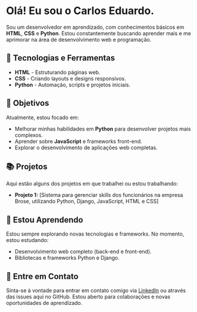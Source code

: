 # Olá! Eu sou o Carlos Eduardo.

Sou um desenvolvedor em aprendizado, com conhecimentos básicos em **HTML**, **CSS** e **Python**. Estou constantemente buscando aprender mais e me aprimorar na área de desenvolvimento web e programação.

## 🔧 Tecnologias e Ferramentas

- **HTML** - Estruturando páginas web.
- **CSS** - Criando layouts e designs responsivos.
- **Python** - Automação, scripts e projetos iniciais.

## 🎯 Objetivos

Atualmente, estou focado em:

- Melhorar minhas habilidades em **Python** para desenvolver projetos mais complexos.
- Aprender sobre **JavaScript** e frameworks front-end.
- Explorar o desenvolvimento de aplicações web completas.

## 📚 Projetos

Aqui estão alguns dos projetos em que trabalhei ou estou trabalhando:

- **Projeto 1:** [Sistema para gerenciar skills dos funcionários na empresa Brose, utilizando Python, Django, JavaScript, HTML e CSS]

## 🌱 Estou Aprendendo

Estou sempre explorando novas tecnologias e frameworks. No momento, estou estudando:

- Desenvolvimento web completo (back-end e front-end).
- Bibliotecas e frameworks Python e Django.

## 💬 Entre em Contato

Sinta-se à vontade para entrar em contato comigo via [LinkedIn](https://www.linkedin.com/in/carlos-eduardo-carvalho-meneguette-319702219/) ou através das issues aqui no GitHub. Estou aberto para colaborações e novas oportunidades de aprendizado.
